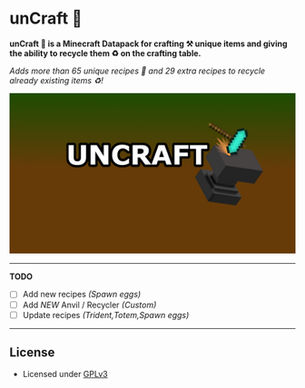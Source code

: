 # unCraft 🔨

**unCraft 🔨 is a Minecraft Datapack for crafting ⚒️ unique items and giving the ability to recycle them ♻️ on the crafting table.**

*Adds more than 65 unique recipes 🧰 and 29 extra recipes to recycle already existing items ♻️!*

![unCraft Logo](uncraft_logo.png)

---

**TODO**

- [ ] Add new recipes _(Spawn eggs)_
- [ ] Add *NEW* Anvil / Recycler _(Custom)_
- [ ] Update recipes _(Trident,Totem,Spawn eggs)_

---

## License
- Licensed under [GPLv3](LICENSE)
